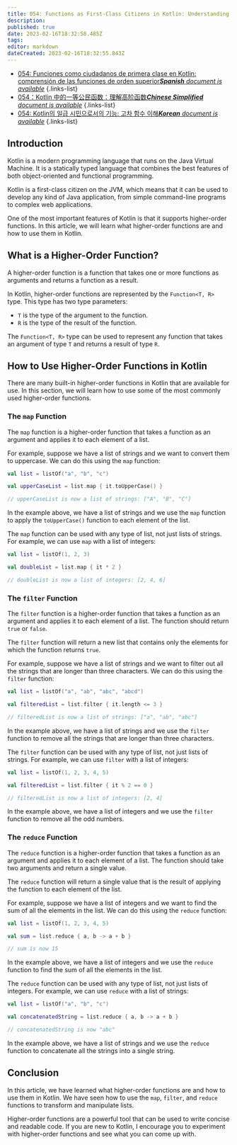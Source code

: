 ```yaml
---
title: 054: Functions as First-Class Citizens in Kotlin: Understanding Higher-Order Functions
description: 
published: true
date: 2023-02-16T18:32:58.485Z
tags: 
editor: markdown
dateCreated: 2023-02-16T18:32:55.843Z
---
```


- [054: Funciones como ciudadanos de primera clase en Kotlin: comprensión de las funciones de orden superior***Spanish** document is available*](/es/Knowledge-base/Kotlin/Learning/054-functions-as-first-class-citizens-in-kotlin-understanding-higher-order-functions)
{.links-list}
- [054：Kotlin 中的一等公民函数：理解高阶函数***Chinese Simplified** document is available*](/zh/Knowledge-base/Kotlin/Learning/054-functions-as-first-class-citizens-in-kotlin-understanding-higher-order-functions)
{.links-list}
- [054: Kotlin의 일급 시민으로서의 기능: 고차 함수 이해***Korean** document is available*](/ko/Knowledge-base/Kotlin/Learning/054-functions-as-first-class-citizens-in-kotlin-understanding-higher-order-functions)
{.links-list}


## Introduction

Kotlin is a modern programming language that runs on the Java Virtual Machine. It is a statically typed language that combines the best features of both object-oriented and functional programming.

Kotlin is a first-class citizen on the JVM, which means that it can be used to develop any kind of Java application, from simple command-line programs to complex web applications.

One of the most important features of Kotlin is that it supports higher-order functions. In this article, we will learn what higher-order functions are and how to use them in Kotlin.

## What is a Higher-Order Function?

A higher-order function is a function that takes one or more functions as arguments and returns a function as a result.

In Kotlin, higher-order functions are represented by the ```Function<T, R>``` type. This type has two type parameters:

- ```T``` is the type of the argument to the function.
- ```R``` is the type of the result of the function.

The ```Function<T, R>``` type can be used to represent any function that takes an argument of type ```T``` and returns a result of type ```R```.

## How to Use Higher-Order Functions in Kotlin

There are many built-in higher-order functions in Kotlin that are available for use. In this section, we will learn how to use some of the most commonly used higher-order functions.

### The ```map``` Function

The ```map``` function is a higher-order function that takes a function as an argument and applies it to each element of a list.

For example, suppose we have a list of strings and we want to convert them to uppercase. We can do this using the ```map``` function:

```kotlin
val list = listOf("a", "b", "c")

val upperCaseList = list.map { it.toUpperCase() }

// upperCaseList is now a list of strings: ["A", "B", "C"]
```

In the example above, we have a list of strings and we use the ```map``` function to apply the ```toUpperCase()``` function to each element of the list.

The ```map``` function can be used with any type of list, not just lists of strings. For example, we can use ```map``` with a list of integers:

```kotlin
val list = listOf(1, 2, 3)

val doubleList = list.map { it * 2 }

// doubleList is now a list of integers: [2, 4, 6]
```

### The ```filter``` Function

The ```filter``` function is a higher-order function that takes a function as an argument and applies it to each element of a list. The function should return ```true``` or ```false```.

The ```filter``` function will return a new list that contains only the elements for which the function returns ```true```.

For example, suppose we have a list of strings and we want to filter out all the strings that are longer than three characters. We can do this using the ```filter``` function:

```kotlin
val list = listOf("a", "ab", "abc", "abcd")

val filteredList = list.filter { it.length <= 3 }

// filteredList is now a list of strings: ["a", "ab", "abc"]
```

In the example above, we have a list of strings and we use the ```filter``` function to remove all the strings that are longer than three characters.

The ```filter``` function can be used with any type of list, not just lists of strings. For example, we can use ```filter``` with a list of integers:

```kotlin
val list = listOf(1, 2, 3, 4, 5)

val filteredList = list.filter { it % 2 == 0 }

// filteredList is now a list of integers: [2, 4]
```

In the example above, we have a list of integers and we use the ```filter``` function to remove all the odd numbers.

### The ```reduce``` Function

The ```reduce``` function is a higher-order function that takes a function as an argument and applies it to each element of a list. The function should take two arguments and return a single value.

The ```reduce``` function will return a single value that is the result of applying the function to each element of the list.

For example, suppose we have a list of integers and we want to find the sum of all the elements in the list. We can do this using the ```reduce``` function:

```kotlin
val list = listOf(1, 2, 3, 4, 5)

val sum = list.reduce { a, b -> a + b }

// sum is now 15
```

In the example above, we have a list of integers and we use the ```reduce``` function to find the sum of all the elements in the list.

The ```reduce``` function can be used with any type of list, not just lists of integers. For example, we can use ```reduce``` with a list of strings:

```kotlin
val list = listOf("a", "b", "c")

val concatenatedString = list.reduce { a, b -> a + b }

// concatenatedString is now "abc"
```

In the example above, we have a list of strings and we use the ```reduce``` function to concatenate all the strings into a single string.

## Conclusion

In this article, we have learned what higher-order functions are and how to use them in Kotlin. We have seen how to use the ```map```, ```filter```, and ```reduce``` functions to transform and manipulate lists.

Higher-order functions are a powerful tool that can be used to write concise and readable code. If you are new to Kotlin, I encourage you to experiment with higher-order functions and see what you can come up with.